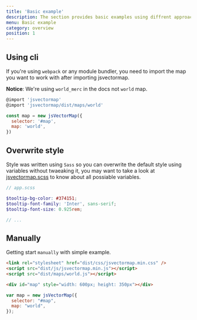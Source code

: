```yaml
---
title: 'Basic example'
description: The section provides basic examples using diffrent approaches to get started.
menu: Basic example
category: overview
position: 1
---
```


## Using cli
If you're using `webpack` or any module bundler, you need to import the map you want to work with after importing jsvectormap.

**Notice**: We're using `world_merc` in the docs not `world` map.

```javascript
@import 'jsvectormap'
@import 'jsvectormap/dist/maps/world'

const map = new jsVectorMap({
  selector: '#map',
  map: 'world',
})
```

## Overwrite style
Style was written using `Sass` so you can overwrite the default style using variables without twaeaking it, you may want to take a look at [jsvectormap.scss](https://github.com/themustafaomar/jsvectormap/blob/master/src/scss/jsvectormap.scss) to know about all possiable variables.
```scss
// app.scss

$tooltip-bg-color: #374151;
$tooltip-font-family: 'Inter', sans-serif;
$tooltip-font-size: 0.925rem;

// ...
```

## Manually
Getting start `manually` with simple example.

```html
<link rel="stylesheet" href="dist/css/jsvectormap.min.css" />
<script src="dist/js/jsvectormap.min.js"></script>
<script src="dist/maps/world.js"></script>

<div id="map" style="width: 600px; height: 350px"></div>
```

```js
var map = new jsVectorMap({
  selector: "#map",
  map: "world",
});
```
